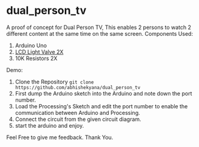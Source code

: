 # dual_person_tv
A proof of concept for Dual Person TV, This enables 2 persons to watch 2 different content at the same time on the same screen.
Components Used:
1. Arduino Uno
1. [LCD Light Valve  2X](https://www.adafruit.com/product/3330)
1. 10K Resistors 2X

Demo:
1. Clone the Repository `git clone https://github.com/abhishekyana/dual_person_tv`
1. First dump the Arduino sketch into the Arduino and note down the port number.
1. Load the Processing's Sketch and edit the port number to enable the communication between Arduino and Processing.
1. Connect the circuit from the given circuit diagram.
1. start the arduino and enjoy.

Feel Free to give me feedback.
Thank You.
